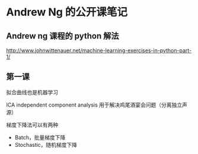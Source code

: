 # Andrew Ng 的公开课笔记

<!--
ID: 4377c451-ad1f-4d49-ad6d-3903ed238eab
Status: publish
Date: 2018-06-22T05:45:00
Modified: 2020-05-16T11:10:18
wp_id: 355
-->

## Andrew ng 课程的 python 解法

http://www.johnwittenauer.net/machine-learning-exercises-in-python-part-1/

## 第一课

拟合曲线也是机器学习

ICA independent component analysis 用于解决鸡尾酒宴会问题（分离独立声源）

梯度下降法可以有两种

- Batch，批量梯度下降
- Stochastic，随机梯度下降